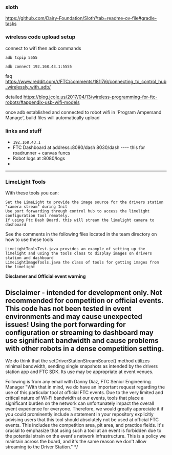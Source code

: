 ### sloth
https://github.com/Dairy-Foundation/Sloth?tab=readme-ov-file#gradle-tasks

### wireless code upload setup
connect to wifi then adb commands

`adb tcpip 5555`

`adb connect 192.168.43.1:5555`

faq https://www.reddit.com/r/FTC/comments/181l7i6/connecting_to_control_hub_wirelessly_with_adb/

detailed https://blog.jcole.us/2017/04/13/wireless-programming-for-ftc-robots/#appendix-usb-wifi-models

once adb established and connected to robot wifi in 'Program Ampersand Manage', build files will automatically upload


### links and stuff
- `192.168.43.1`
- FTC Dashboard at address::8080/dash 8030/dash  ---- this for roadrunner + canvas funcs
- Robot logs at :8080/logs
- 
[//]: # (- FTControl at :8001 + :5801 can also limelight if want separate ----- this dash better for everything else)

[//]: # (- Limelight if plugged in to computer at http://limelight.local:5801)

---

### LimeLight Tools

With these tools you can:

    Set the LimeLight to provide the image source for the drivers station "camera stream" during Init
    Use port forwarding through control hub to access the limelight configuration tool remotely.
    If using Ftc Dash Board, this will stream the limelight camera to dashboard

See the comments in the following files located in the team directory on how to use these tools

    LimeLightToolsTest.java provides an example of setting up the limelight and using the tools class to display images on drivers station and dashboard
    LimeLightImageTools.java the class of tools for getting images from the limelight


**Disclamer and Official event warning**

## Disclaimer - intended for development only. Not recommended for competition or official events. This code has not been tested in event environments and may cause unexpected issues! Using the port forwarding for configuration or streaming to dashboard may use significant bandwidth and cause problems with other robots in a dense competition setting.

We do think that the setDriverStationStreamSource() method utilizes minimal bandwidth, sending single snapshots as intended by the drivers station app and FTC SDK. Its use may be appropriate at event venues.

Following is from any email with Danny Diaz, FTC Senior Engineering Manager "With that in mind, we do have an important request regarding the use of this particular tool at official FTC events. Due to the very limited and critical nature of Wi-Fi bandwidth at our events, tools that place a significant burden on the network can unfortunately impact the overall event experience for everyone. Therefore, we would greatly appreciate it if you could prominently include a statement in your repository explicitly advising users that this tool should absolutely not be used at official FTC events. This includes the competition area, pit area, and practice fields. It's crucial to emphasize that using such a tool at an event is forbidden due to the potential strain on the event's network infrastructure. This is a policy we maintain across the board, and it's the same reason we don't allow streaming to the Driver Station." */